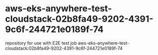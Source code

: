 # aws-eks-anywhere-test-cloudstack-02b8fa49-9202-4391-9c6f-244721e0189f-74
repository for use with E2E test job aws-eks-anywhere-test-cloudstack:02b8fa49-9202-4391-9c6f-244721e0189f-74
